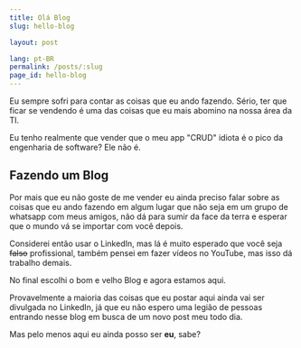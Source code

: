 ```yaml
---
title: Olá Blog
slug: hello-blog

layout: post

lang: pt-BR
permalink: /posts/:slug
page_id: hello-blog
---
```


Eu sempre sofri para contar as coisas que eu ando fazendo. Sério, ter que ficar
se vendendo é uma das coisas que eu mais abomino na nossa área da TI.

Eu tenho realmente que vender que o meu app "CRUD" idiota é o pico da engenharia
de software? Ele não é.

## Fazendo um Blog

Por mais que eu não goste de me vender eu ainda preciso falar sobre as coisas
que eu ando fazendo em algum lugar que não seja em um grupo de whatsapp com
meus amigos, não dá para sumir da face da terra e esperar que o mundo vá se
importar com você depois.

Considerei então usar o LinkedIn, mas lá é muito esperado que você seja ~~falso~~
profissional, também pensei em fazer vídeos no YouTube, mas isso dá trabalho demais.

No final escolhi o bom e velho Blog e agora estamos aqui.

Provavelmente a maioria das coisas que eu postar aqui ainda vai ser divulgada no
LinkedIn, já que eu não espero uma legião de pessoas entrando nesse blog em busca
de um novo post meu todo dia.

Mas pelo menos aqui eu ainda posso ser **eu**, sabe?
